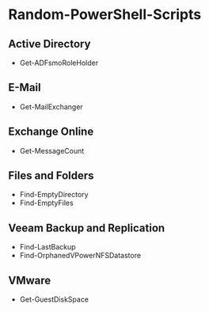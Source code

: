 # Random-PowerShell-Scripts

<h2>Active Directory</h2>

- Get-ADFsmoRoleHolder</br>

<h2>E-Mail</h2>

- Get-MailExchanger

<h2>Exchange Online</h2>

- Get-MessageCount</br>

<h2>Files and Folders</h2>

- Find-EmptyDirectory
- Find-EmptyFiles

<h2>Veeam Backup and Replication</h2>

- Find-LastBackup</br>
- Find-OrphanedVPowerNFSDatastore</br>

<h2>VMware</h2>

- Get-GuestDiskSpace</br>
